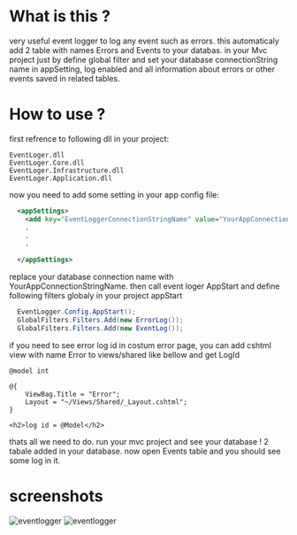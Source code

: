 # What is this ?
very useful event logger to log any event such as errors. this automaticaly add 2 table with names Errors and Events to your databas.
in your Mvc project just by define global filter and set your database connectionString name in appSetting, log enabled and all information about errors or other events saved in related tables.

# How to use ?

first refrence to following dll in your project:
```code
EventLoger.dll
EventLoger.Core.dll
EventLoger.Infrastructure.dll
EventLoger.Application.dll
```
now you need to add some setting in your app config file:
```xml
  <appSettings>
    <add key="EventLoggerConnectionStringName" value="YourAppConnectionStringName" />
	.
	.
	.

  </appSettings>
```
replace your database connection name with YourAppConnectionStringName.
then call event loger AppStart and define following filters globaly in your project appStart

```c#
  EventLogger.Config.AppStart();
  GlobalFilters.Filters.Add(new ErrorLog());  
  GlobalFilters.Filters.Add(new EventLog());
```
if you need to see error log id in costum error page, you can add cshtml view with name Error to views/shared like bellow and get LogId
```code
@model int

@{
    ViewBag.Title = "Error";
    Layout = "~/Views/Shared/_Layout.cshtml";
}

<h2>log id = @Model</h2>
```
thats all we need to do.
run your mvc project and see your database !
2 tabale added in your database. now open Events table and you should see some log in it.

# screenshots
![eventlogger](https://github.com/hamed-shirbandi/EventLogger.Mvc/blob/master/EventLogger.Mvc/Content/img/1.png)
![eventlogger](https://github.com/hamed-shirbandi/EventLogger.Mvc/blob/master/EventLogger.Mvc/Content/img/2.png)
